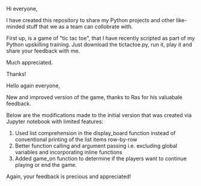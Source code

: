 Hi everyone,

I have created this repository to share my Python projects and other like-minded stuff that we as a team can collobrate with.

First up, is a game of "tic tac toe", that I have recently scripted as part of my Python upskilling training. Just download the tictactoe.py, run it, play it and share your feedback with me.

Much appreciated.

Thanks!

Hello again everyone,

New and improved version of the game, thanks to Ras for his valuabale feedback.

Below are the modifications made to the initial version that was created via Jupyter notebook with limited features:

1. Used list comprehension in the display_board function instead of conventional printing of the list items row-by-row
2. Better function calling and argument passing i.e. excluding global variables and incorporating inline functions
3. Added game_on function to determine if the players want to continue playing or end the game.

Again, your feedback is precious and appreciated!
